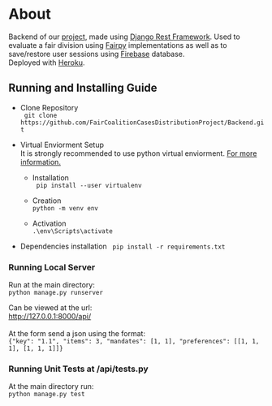 # About
Backend of our [project](https://github.com/FairCoalitionCasesDistributionProject), made using [Django Rest Framework](https://www.django-rest-framework.org). Used to evaluate a fair division using [Fairpy](https://github.com/erelsgl/fairpy) implementations as well as to save/restore user sessions using [Firebase](https://firebase.google.com/) database.<br />
Deployed with [Heroku](https://www.heroku.com/). <br />


## Running and Installing Guide
* Clone Repository <br /> 
``` git clone https://github.com/FairCoalitionCasesDistributionProject/Backend.git```


* Virtual Enviorment Setup<br />
It is strongly recommended to use python virtual enviorment. [For more information.](https://packaging.python.org/en/latest/guides/installing-using-pip-and-virtual-environments/)
  * Installation <br />
``` pip install --user virtualenv```

  * Creation <br />
``` python -m venv env ```

  * Activation <br />
``` .\env\Scripts\activate ```


* Dependencies installation
``` pip install -r requirements.txt```

### Running Local Server
Run at the main directory:<br />
``` python manage.py runserver ```<br />

Can be viewed at the url:<br /> 
http://127.0.0.1:8000/api/ <br />
<br />
At the form send a json using the format: <br />
``` {"key": "1.1", "items": 3, "mandates": [1, 1], "preferences": [[1, 1, 1], [1, 1, 1]]} ```

### Running Unit Tests at /api/tests.py
At the main directory run:<br />
``` python manage.py test ```































